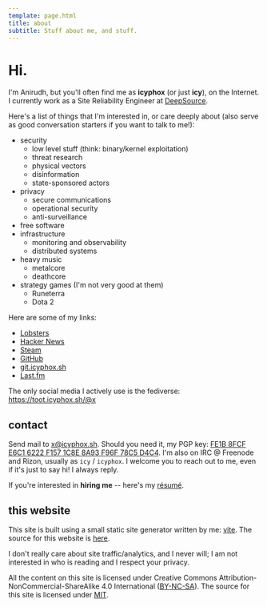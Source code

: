 ```yaml
---
template: page.html
title: about
subtitle: Stuff about me, and stuff.
---
```


# Hi.

I'm Anirudh, but you'll often find me as **icyphox** (or just **icy**),
on the Internet. I currently work as a Site Reliability Engineer at
[DeepSource](https://deepsource.io).

Here's a list of things that I'm interested in, or care deeply about
(also serve as good conversation starters if you want to talk to me!):

- security
    - low level stuff (think: binary/kernel exploitation)
    - threat research
    - physical vectors
    - disinformation
    - state-sponsored actors
- privacy
    - secure communications
    - operational security
    - anti-surveillance
- free software
- infrastructure
    - monitoring and observability
    - distributed systems
- heavy music
    - metalcore
    - deathcore
- strategy games (I'm not very good at them)
    - Runeterra
    - Dota 2

Here are some of my links:

- [Lobsters](https://lobste.rs/u/icy)
- [Hacker News](https://news.ycombinator.com/user?id=icy)
- [Steam](https://steamcommunity.com/id/icyphox)
- [GitHub](https://github.com/icyphox)
- [git.icyphox.sh](https://git.icyphox.sh)
- [Last.fm](https://last.fm/user/icyphox)

The only social media I actively use is the fediverse:
https://toot.icyphox.sh/@x


## contact

Send mail to [x@icyphox.sh](mailto:x@icyphox.sh). Should you need it, my
PGP key: [FE1B 8FCF E6C1 6222 F157 1C8E 8A93 F96F 78C5
D4C4](/static/gpg.txt). I'm also on IRC @ Freenode and Rizon, usually as
`icy` / `icyphox`. I welcome you to reach out to me, even if it's just
to say hi! I always reply.

If you're interested in **hiring me** -- here's my
[résumé](https://x.icyphox.sh/resume.pdf).

## this website

This site is built using a small static site generator written by me:
[vite](https://github.com/icyphox/go-vite). The source for this website
is [here](https://github.com/icyphox/site).

I don't really care about site traffic/analytics, and I never will; 
I am not interested in who is reading and I respect your privacy.

All the content on this site is licensed under Creative Commons
Attribution-NonCommercial-ShareAlike 4.0 International 
([BY-NC-SA](https://creativecommons.org/licenses/by-nc-sa/4.0/)). The
source for this site is licensed under
[MIT](https://opensource.org/licenses/MIT).
